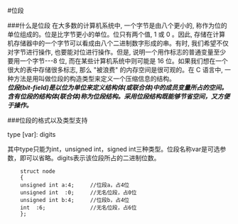#位段

###什么是位段
在大多数的计算机系统中, 一个字节是由八个更小的, 称作为位的单位组成的。位是比字节更小的单位。位只有两个值, 1 或 0 。因此, 存储在计算机存储器中的一个字节可以看成由八个二进制数字形成的串。有时, 我们希望不仅对字节进行操作, 也要能对位进行操作。但是, 说明一个用作标志的普通变量至少要用一个字节---8 位, 而在某些计算机系统中则可能是 16 位。如果我们想在一个很大的表中存储很多标志, 那么 "被浪费" 的内存空间是很可观的。在 C 语言中, 一种方法是用叫做位段的构造类型来定义一个压缩信息的结构。<br/>
***位段(bit-field)是以位为单位来定义结构体(或联合体)中的成员变量所占的空间。含有位段的结构体(联合体)称为位段结构。采用位段结构既能够节省空间，又方便于操作。***<br/>

###位段的格式以及类型支持

 type  [var]: digits <br/>
 
其中type只能为int，unsigned int，signed int三种类型。位段名称var是可选参数，即可以省略。digits表示该位段所占的二进制位数。

		struct node
		{
    	unsigned int a:4;     //位段a，占4位
    	unsigned int  :0;     //无名位段，占0位
    	unsigned int b:4;     //位段b，占4位
    	int  :6;              //无名位段，占6位
		};